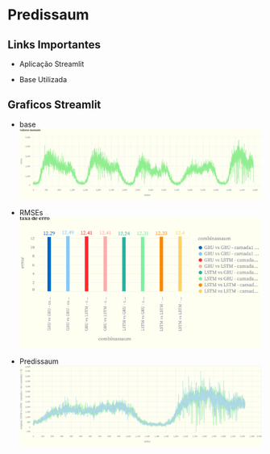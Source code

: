 # Predissaum

## Links Importantes
- Aplicação Streamlit

- Base Utilizada

## Graficos Streamlit
- base
![base](https://github.com/WendersonLeonardo/Predissaum/blob/main/imagens/base%20in%20streamlit.png)

- RMSEs
![RMSEs](https://github.com/WendersonLeonardo/Predissaum/blob/main/imagens/rmse%20in%20streamlit.png)

- Predissaum
![Predissaum](https://github.com/WendersonLeonardo/Predissaum/blob/main/imagens/pred%20in%20streamlit.png)